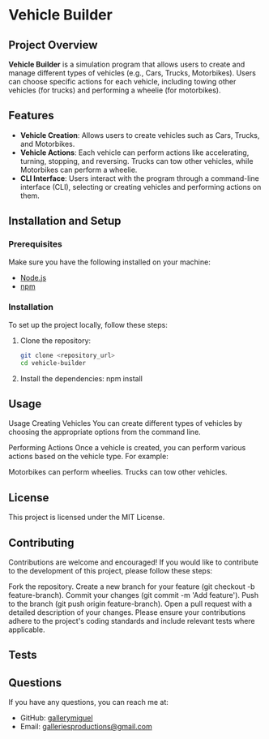 # Vehicle Builder

## Project Overview

**Vehicle Builder** is a simulation program that allows users to create and manage different types of vehicles (e.g., Cars, Trucks, Motorbikes). Users can choose specific actions for each vehicle, including towing other vehicles (for trucks) and performing a wheelie (for motorbikes).

## Features

- **Vehicle Creation**: Allows users to create vehicles such as Cars, Trucks, and Motorbikes.
- **Vehicle Actions**: Each vehicle can perform actions like accelerating, turning, stopping, and reversing. Trucks can tow other vehicles, while Motorbikes can perform a wheelie.
- **CLI Interface**: Users interact with the program through a command-line interface (CLI), selecting or creating vehicles and performing actions on them.

## Installation and Setup

### Prerequisites

Make sure you have the following installed on your machine:

- [Node.js](https://nodejs.org/)
- [npm](https://www.npmjs.com/)

### Installation

To set up the project locally, follow these steps:

1. Clone the repository:
   ```bash
   git clone <repository_url>
   cd vehicle-builder


2. Install the dependencies:
npm install


## Usage
Usage
Creating Vehicles
You can create different types of vehicles by choosing the appropriate options from the command line.

Performing Actions
Once a vehicle is created, you can perform various actions based on the vehicle type. For example:

Motorbikes can perform wheelies.
Trucks can tow other vehicles.

## License
This project is licensed under the MIT License.

## Contributing
Contributions are welcome and encouraged! If you would like to contribute to the development of this project, please follow these steps:

Fork the repository.
Create a new branch for your feature (git checkout -b feature-branch).
Commit your changes (git commit -m 'Add feature').
Push to the branch (git push origin feature-branch).
Open a pull request with a detailed description of your changes.
Please ensure your contributions adhere to the project's coding standards and include relevant tests where applicable.

## Tests

## Questions
If you have any questions, you can reach me at:
- GitHub: [gallerymiguel](https://github.com/gallerymiguel)
- Email: [galleriesproductions@gmail.com](mailto:galleriesproductions@gmail.com)